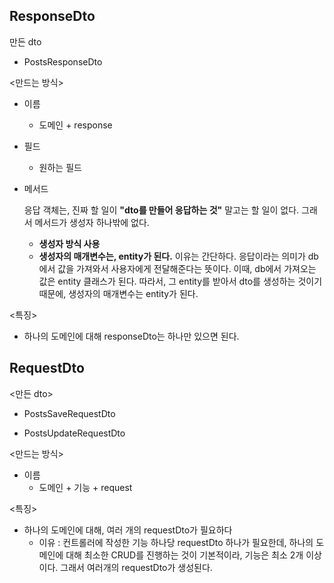 ## ResponseDto

만든 dto

- PostsResponseDto



<만드는 방식>

- 이름 
  - 도메인 + response
  
- 필드

  - 원하는 필드

- 메서드

  응답 객체는, 진짜 할 일이 **"dto를 만들어 응답하는 것"** 말고는 할 일이 없다. 그래서 메서드가 생성자 하나밖에 없다.

  - **생성자 방식 사용**
  - **생성자의 매개변수는, entity가 된다.** 이유는 간단하다. 응답이라는 의미가 db에서 값을 가져와서 사용자에게 전달해준다는 뜻이다. 이때, db에서 가져오는 값은 entity 클래스가 된다. 따라서, 그 entity를 받아서 dto를 생성하는 것이기 때문에, 생성자의 매개변수는 entity가 된다.



<특징>

- 하나의 도메인에 대해 responseDto는 하나만 있으면 된다.



## RequestDto

<만든 dto>

- PostsSaveRequestDto

- PostsUpdateRequestDto



<만드는 방식>

- 이름
  - 도메인 + 기능 + request



<특징>

- 하나의 도메인에 대해, 여러 개의 requestDto가 필요하다
  - 이유 : 컨트롤러에 작성한 기능 하나당 requestDto 하나가 필요한데, 하나의 도메인에 대해 최소한 CRUD를 진행하는 것이 기본적이라, 기능은 최소 2개 이상이다.  그래서 여러개의 requestDto가 생성된다.

